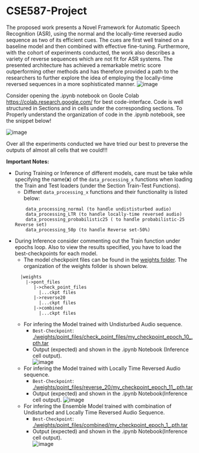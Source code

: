 # CSE587-Project
The proposed work presents a Novel Framework for Automatic Speech Recognition (ASR), using the normal and the locally-time reversed audio sequence as two of its efficient cues. The cues are first well trained on a baseline model and then combined with effective fine-tuning. Furthermore, with the cohort of experiments conducted, the work also describes a variety of reverse sequences which are not fit for ASR systems. The presented architecture has achieved a remarkable metric score outperforming other methods and has therefore provided a path to the researchers to further explore the idea of employing the locally-time reversed sequences in a more sophisticated manner.
![image](https://user-images.githubusercontent.com/47940851/236496758-a5c38ba2-de56-4489-9898-56e0db977d15.png)

Consider opening the .ipynb notebook on Goole Colab https://colab.research.google.com/ for best code-interface. Code is well structured in Sections and in cells under the corresponding sections. To Properly understand the organization of code in the .ipynb notebook, see the snippet below! 

![image](https://user-images.githubusercontent.com/47940851/236500252-4c5cabea-d811-4cf2-b797-652e292bea84.png)

Over all the experiments conducted we have tried our best to preverse the outputs of almost all cells that we could!!! 

**Important Notes:** 
* During Training or Inference of different models, care must be take while specifying the name(**x**)  of the ```data_processing_x``` functions when loading the Train and Test loaders (under the Section Train-Test Functions). 
  * Differet ```data_processing_x``` functions and their functionality is listed below: 
  ```
      data_processing_normal (to handle undististurbed audio)
      data_processing_LTR (to handle locally-time reversed audio)
      data_processing_probabilistic25 ( to handle probabilistic-25 Reverse set)
      data_processing_50p (to handle Reverse set-50%)
  ```
* During Inference consider commenting out the Train function under epochs loop. Also to view the results specified, you have to load the best-checkpoints for each model.
  * The model checkpoint files can be found in the [weights folder](https://drive.google.com/drive/folders/10rjqI-G1iAzkn13xCWFoqsMeHtRLcJSG?usp=sharing). The organization of the weights follder is shown below. 
  ```
    |weights
      |->pont_files
         |->check_point_files
           |...ckpt files
         |->reverse20
           |...ckpt files
         |->combined
           |...ckpt files
  ```
  * For infering the Model trained with Undisturbed Audio sequence.
    * ```Best-Checkpoint```: [./weights/point_files/check_point_files/my_checkpoint_epoch_10_.pth.tar](https://drive.google.com/file/d/1nG5nQMShEEzNlfEVf05VX3ytAVMx2aGo/view?usp=share_link)
    * Output (expected) and shown in the .ipynb Notebook (Inference cell output).  
       ![image](https://user-images.githubusercontent.com/47940851/236508244-dd4eb13c-d9ff-4ff8-a007-04a179cc58d8.png)
  * For infering the Model trained with Locally Time Reversed Audio sequence.
    * ```Best-Checkpoint```: [./weights/point_files/reverse_20/my_checkpoint_epoch_11_.pth.tar](https://drive.google.com/file/d/108ehKDuU5T7g1dyESjcU-2NWvf-HN5fk/view?usp=share_link)
    * Output (expected) and shown in the .ipynb Notebook(Inference cell output).
       ![image](https://user-images.githubusercontent.com/47940851/236508445-8e762186-3bae-40e7-ad68-a2b98c337e71.png)
  * For infering the Ensemble Model trained with combination of Undisturbed and Locally Time Reversed Audio Sequence.
    * ```Best-Checkpoint```: [./weights/point_files/combined/my_checkpoint_epoch_1_.pth.tar](https://drive.google.com/file/d/1Zljv9E6URpokdKQ5yZs5IDDmWPsIArSF/view?usp=share_link)
    * Output (expected) and shown in the .ipynb Notebook(Inference cell output).  
        ![image](https://user-images.githubusercontent.com/47940851/236508599-54e20d32-aa57-40ae-b07a-2e5097a55845.png)


